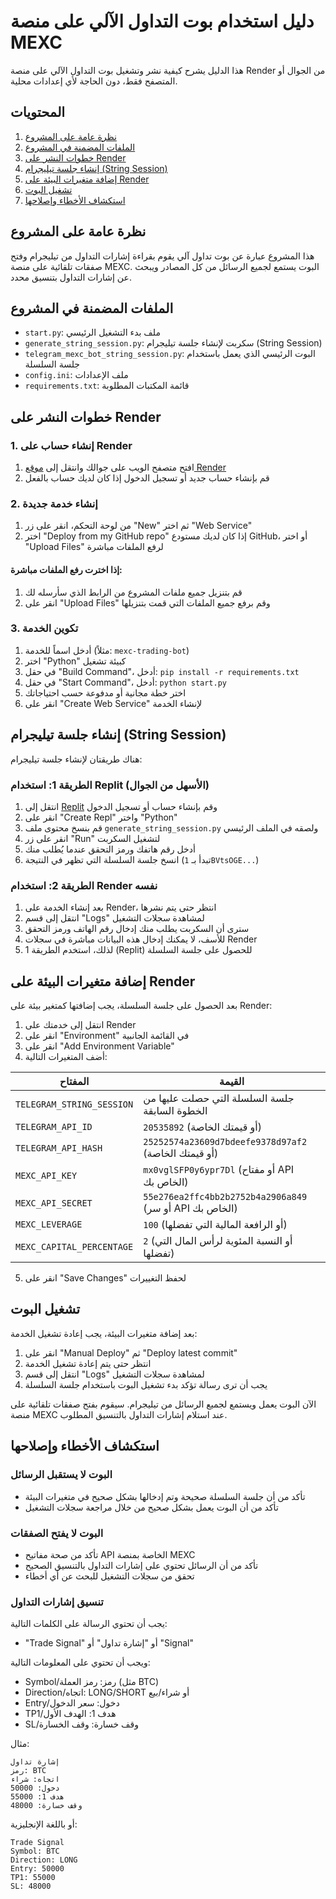# دليل استخدام بوت التداول الآلي على منصة MEXC

هذا الدليل يشرح كيفية نشر وتشغيل بوت التداول الآلي على منصة Render من الجوال أو المتصفح فقط، دون الحاجة لأي إعدادات محلية.

## المحتويات

1. [نظرة عامة على المشروع](#نظرة-عامة-على-المشروع)
2. [الملفات المضمنة في المشروع](#الملفات-المضمنة-في-المشروع)
3. [خطوات النشر على Render](#خطوات-النشر-على-render)
4. [إنشاء جلسة تيليجرام (String Session)](#إنشاء-جلسة-تيليجرام-string-session)
5. [إضافة متغيرات البيئة على Render](#إضافة-متغيرات-البيئة-على-render)
6. [تشغيل البوت](#تشغيل-البوت)
7. [استكشاف الأخطاء وإصلاحها](#استكشاف-الأخطاء-وإصلاحها)

## نظرة عامة على المشروع

هذا المشروع عبارة عن بوت تداول آلي يقوم بقراءة إشارات التداول من تيليجرام وفتح صفقات تلقائية على منصة MEXC. البوت يستمع لجميع الرسائل من كل المصادر ويبحث عن إشارات التداول بتنسيق محدد.

## الملفات المضمنة في المشروع

- `start.py`: ملف بدء التشغيل الرئيسي
- `generate_string_session.py`: سكربت لإنشاء جلسة تيليجرام (String Session)
- `telegram_mexc_bot_string_session.py`: البوت الرئيسي الذي يعمل باستخدام جلسة السلسلة
- `config.ini`: ملف الإعدادات
- `requirements.txt`: قائمة المكتبات المطلوبة

## خطوات النشر على Render

### 1. إنشاء حساب على Render

1. افتح متصفح الويب على جوالك وانتقل إلى [موقع Render](https://render.com)
2. قم بإنشاء حساب جديد أو تسجيل الدخول إذا كان لديك حساب بالفعل

### 2. إنشاء خدمة جديدة

1. من لوحة التحكم، انقر على زر "New" ثم اختر "Web Service"
2. اختر "Deploy from my GitHub repo" إذا كان لديك مستودع GitHub، أو اختر "Upload Files" لرفع الملفات مباشرة

#### إذا اخترت رفع الملفات مباشرة:

1. قم بتنزيل جميع ملفات المشروع من الرابط الذي سأرسله لك
2. انقر على "Upload Files" وقم برفع جميع الملفات التي قمت بتنزيلها

### 3. تكوين الخدمة

1. أدخل اسماً للخدمة (مثلاً: `mexc-trading-bot`)
2. اختر "Python" كبيئة تشغيل
3. في حقل "Build Command"، أدخل: `pip install -r requirements.txt`
4. في حقل "Start Command"، أدخل: `python start.py`
5. اختر خطة مجانية أو مدفوعة حسب احتياجاتك
6. انقر على "Create Web Service" لإنشاء الخدمة

## إنشاء جلسة تيليجرام (String Session)

هناك طريقتان لإنشاء جلسة تيليجرام:

### الطريقة 1: استخدام Replit (الأسهل من الجوال)

1. انتقل إلى [Replit](https://replit.com) وقم بإنشاء حساب أو تسجيل الدخول
2. انقر على "Create Repl" واختر "Python"
3. قم بنسخ محتوى ملف `generate_string_session.py` ولصقه في الملف الرئيسي
4. انقر على زر "Run" لتشغيل السكربت
5. أدخل رقم هاتفك ورمز التحقق عندما يُطلب منك
6. انسخ جلسة السلسلة التي تظهر في النتيجة (تبدأ بـ `1BVtsOGE...`)

### الطريقة 2: استخدام Render نفسه

1. بعد إنشاء الخدمة على Render، انتظر حتى يتم نشرها
2. انتقل إلى قسم "Logs" لمشاهدة سجلات التشغيل
3. سترى أن السكربت يطلب منك إدخال رقم الهاتف ورمز التحقق
4. للأسف، لا يمكنك إدخال هذه البيانات مباشرة في سجلات Render
5. لذلك، استخدم الطريقة 1 (Replit) للحصول على جلسة السلسلة

## إضافة متغيرات البيئة على Render

بعد الحصول على جلسة السلسلة، يجب إضافتها كمتغير بيئة على Render:

1. انتقل إلى خدمتك على Render
2. انقر على "Environment" في القائمة الجانبية
3. انقر على "Add Environment Variable"
4. أضف المتغيرات التالية:

| المفتاح | القيمة |
|---------|--------|
| `TELEGRAM_STRING_SESSION` | جلسة السلسلة التي حصلت عليها من الخطوة السابقة |
| `TELEGRAM_API_ID` | `20535892` (أو قيمتك الخاصة) |
| `TELEGRAM_API_HASH` | `25252574a23609d7bdeefe9378d97af2` (أو قيمتك الخاصة) |
| `MEXC_API_KEY` | `mx0vglSFP0y6ypr7Dl` (أو مفتاح API الخاص بك) |
| `MEXC_API_SECRET` | `55e276ea2ffc4bb2b2752b4a2906a849` (أو سر API الخاص بك) |
| `MEXC_LEVERAGE` | `100` (أو الرافعة المالية التي تفضلها) |
| `MEXC_CAPITAL_PERCENTAGE` | `2` (أو النسبة المئوية لرأس المال التي تفضلها) |

5. انقر على "Save Changes" لحفظ التغييرات

## تشغيل البوت

بعد إضافة متغيرات البيئة، يجب إعادة تشغيل الخدمة:

1. انقر على "Manual Deploy" ثم "Deploy latest commit"
2. انتظر حتى يتم إعادة تشغيل الخدمة
3. انتقل إلى قسم "Logs" لمشاهدة سجلات التشغيل
4. يجب أن ترى رسالة تؤكد بدء تشغيل البوت باستخدام جلسة السلسلة

الآن البوت يعمل ويستمع لجميع الرسائل من تيليجرام. سيقوم بفتح صفقات تلقائية على منصة MEXC عند استلام إشارات التداول بالتنسيق المطلوب.

## استكشاف الأخطاء وإصلاحها

### البوت لا يستقبل الرسائل

- تأكد من أن جلسة السلسلة صحيحة وتم إدخالها بشكل صحيح في متغيرات البيئة
- تأكد من أن البوت يعمل بشكل صحيح من خلال مراجعة سجلات التشغيل

### البوت لا يفتح الصفقات

- تأكد من صحة مفاتيح API الخاصة بمنصة MEXC
- تأكد من أن الرسائل تحتوي على إشارات التداول بالتنسيق الصحيح
- تحقق من سجلات التشغيل للبحث عن أي أخطاء

### تنسيق إشارات التداول

يجب أن تحتوي الرسالة على الكلمات التالية:
- "Trade Signal" أو "إشارة تداول" أو "Signal"

ويجب أن تحتوي على المعلومات التالية:
- Symbol/رمز: رمز العملة (مثل BTC)
- Direction/اتجاه: LONG/SHORT أو شراء/بيع
- Entry/دخول: سعر الدخول
- TP1/هدف 1: الهدف الأول
- SL/وقف خسارة: وقف الخسارة

مثال:
```
إشارة تداول
رمز: BTC
اتجاه: شراء
دخول: 50000
هدف 1: 55000
وقف خسارة: 48000
```

أو باللغة الإنجليزية:
```
Trade Signal
Symbol: BTC
Direction: LONG
Entry: 50000
TP1: 55000
SL: 48000
```
